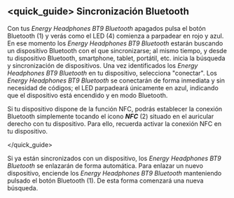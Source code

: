 ## <quick_guide> Sincronización Bluetooth

Con tus *Energy Headphones BT9 Bluetooth* apagados pulsa el botón Bluetooth (1) y verás como el LED (4) comienza a parpadear en rojo y azul. En ese momento los *Energy Headphones BT9 Bluetooth* estarán buscando un dispositivo Bluetooth con el que sincronizarse; al mismo tiempo, y desde tu dispositivo Bluetooth, smartphone, tablet, portátil, etc. inicia la búsqueda y sincronización de dispositivos. Una vez identificados los *Energy Headphones BT9 Bluetooth* en tu dispositivo, selecciona "conectar". Los *Energy Headphones BT9 Bluetooth* se conectarán de forma inmediata y sin necesidad de códigos; el LED parpadeará únicamente en azul, indicando que el dispositivo está encendido y en modo Bluetooth.

Si tu dispositivo dispone de la función NFC, podrás establecer la conexión Bluetooth simplemente tocando el icono ***NFC*** (2)  situado en el auricular derecho con tu dispositivo. Para ello, recuerda activar la conexión NFC en tu dispositivo.

</quick_guide>

Si ya están sincronizados con un dispositivo, los *Energy Headphones BT9 Bluetooth* se enlazarán de forma automática. Para enlazar un nuevo dispositivo, enciende los *Energy Headphones BT9 Bluetooth* manteniendo pulsado el botón Bluetooth (1). De esta forma comenzará una nueva búsqueda.
